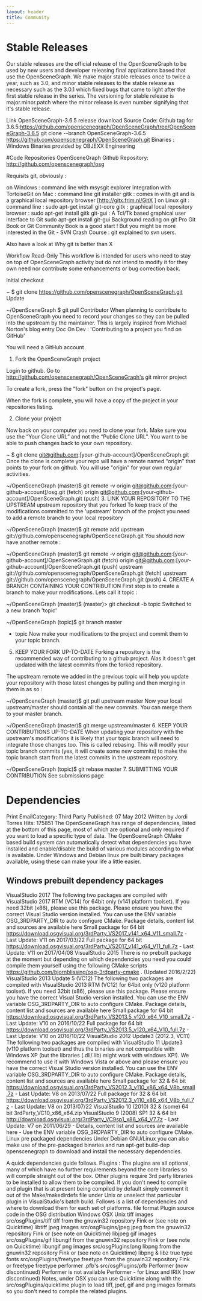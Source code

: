 ```yaml
---
layout: header
title: Community
---
```

# Stable Releases

Our stable releases are the official release of the OpenSceneGraph to be used by new users and developer releasing final applications based that use the OpenSceneGraph.  We make major stable releases once to twice a year, such as 3.0, and minor stable releases to the stable release as necessary such as the 3.0.1 which fixed bugs that came to light after the first stable release in the series.  The versioning for stable release is major.minor.patch where the minor release is even number signifying that it's stable release.

Link OpenSceneGraph-3.6.5 release download
Source Code:
Github tag for 3.6.5:https://github.com/openscenegraph/OpenSceneGraph/tree/OpenSceneGraph-3.6.5
git clone --branch OpenSceneGraph-3.6.5 https://github.com/openscenegraph/OpenSceneGraph.git
Binaries :
Windows Binaries provided by OBJEXX Engineering

#Code Repositories
OpenSceneGraph Github Repository:
http://github.com/openscenegraph/osg

Requisits
git, obviously :

on Windows :
command line with msysgit
explorer integration with TortoiseGit
on Mac :
command line git installer
gitk : comes in with git and is a graphical local repository browser
[http://gitx.frim.nl/GitX ]
on Linux
git : command line : sudo apt-get install git-core
gitk : graphical local repository browser : sudo apt-get install gitk
git-gui : A Tcl/Tk based graphical user interface to Git sudo apt-get install git-gui
Background reading on git
Pro Git Book or Git Community Book is a good start ! But you might be more interested in the Git - SVN Crash Course : git explained to svn users.

Also have a look at Why git is better than X

Workflow
Read-Only
This workflow is intended for users who need to stay on top of OpenSceneGraph activity but do not intend to modify it for they own need nor contribute some enhancements or bug correction back.

Initial checkout

~ $ git clone https://github.com/openscenegraph/OpenSceneGraph.git
Update

~/OpenSceneGraph $ git pull
Contributor
When planning to contribute to OpenSceneGraph you need to record your changes so they can be pulled into the upstream by the maintainer. This is largely inspired from Michael Norton's blog entry Doc On Dev : 'Contributing to a project you find on GitHub'

You will need a GitHub account

1. Fork the OpenSceneGraph project

Login to github. Go to http://github.com/openscenegraph/OpenSceneGraph's git mirror project



To create a fork, press the "fork" button on the project's page.

When the fork is complete, you will have a copy of the project in your repositories listing.



2. Clone your project

Now back on your computer you need to clone your fork. Make sure you use the “Your Clone URL” and not the “Public Clone URL”. You want to be able to push changes back to your own repository.

~ $ git clone git@github.com:[your-github-account]/OpenSceneGraph.git
Once the clone is complete your repo will have a remote named “origin” that points to your fork on github. You will use "origin" for your own regular activities.

~/OpenSceneGraph (master)$ git remote -v 
origin git@github.com:[your-github-account]/osg.git (fetch) 
origin git@github.com:[your-github-account]/OpenSceneGraph.git (push)
3. LINK YOUR REPOSITORY TO THE UPSTREAM
upstream
repository that you forked
To keep track of the modifications committed to the 'upstream' branch of the project you need to add a remote branch to your local repository

~/OpenSceneGraph (master)$ git remote add upstream git://github.com/openscenegraph/OpenSceneGraph.git
You should now have another remote :

~/OpenSceneGraph (master)$ git remote -v
origin git@github.com:[your-github-account]/OpenSceneGraph.git (fetch)
origin git@github.com:[your-github-account]/OpenSceneGraph.git (push)
upstream git://github.com/openscenegraph/OpenSceneGraph.git (fetch)
upstream git://github.com/openscenegraph/OpenSceneGraph.git (push)
4. CREATE A BRANCH CONTAINING YOUR CONTRIBUTION
First step is to create a branch to make your modifications. Lets call it topic :

~/OpenSceneGraph (master)$ (master)> git checkout -b topic
Switched to a new branch 'topic'

~/OpenSceneGraph (topic)$ git branch
master
* topic
Now make your modifications to the project and commit them to your topic branch.

5. KEEP YOUR FORK UP-TO-DATE
Forking a repository is the recommended way of contributing to a github project. Alas it doesn't get updated with the latest commits from the forked repository.

The upstream remote we added in the previous topic will help you update your repository with those latest changes by pulling and then merging in them in as so :

~/OpenSceneGraph (master)$ git pull upstream master
Now your local upstream/master should contain all the new commits. You can merge them to your master branch.

~/OpenSceneGraph (master)$ git merge upstream/master
6. KEEP YOUR CONTRIBUTIONS UP-TO-DATE
When updating your repository with the upstream's modifications it is likely that your topic branch will need to integrate those changes too. This is called rebasing. This will modify your topic branch commits (yes, it will create some new commits) to make the topic branch start from the latest commits in the upstream repository.

~/OpenSceneGraph (topic)$ git rebase master
7. SUBMITTING YOUR CONTRIBUTION
See submissions page

# Dependencies
 Print  EmailCategory: Third Party Published: 07 May 2012 Written by Jordi Torres Hits: 175851
The OpenSceneGraph has range of dependencies, listed at the bottom of this page, most of which are optional and only required if you want to load a specific type of data. The OpenSceneGraph CMake based build system can automatically detect what dependencies you have installed and enable/disable the build of various modules according to what is available. Under Windows and Debian linux pre built binary packages available, using these can make your life a little easier.

## Windows prebuilt dependency packages

VisualStudio 2017
The following two packages are compiled with VisualStudio 2017 RTM (VC14) for 64bit only (v141 platform toolset). If you need 32bit (x86), please use this package. Please ensure you have the correct Visual Studio version installed. You can use the ENV variable OSG_3RDPARTY_DIR to auto configure CMake. Package details, content list and sources are available here
Small package for 64 bit https://download.osgvisual.org/3rdParty_VS2017_v141_x64_V11_small.7z - Last Update: V11 on 2017/03/22
Full package for 64 bit https://download.osgvisual.org/3rdParty_VS2017_v141_x64_V11_full.7z - Last Update: V11 on 2017/04/08
VisualStudio 2015
There is no prebuilt package at the moment but depending on which dependencies you need you could compile them yourself using the following CMake scripts https://github.com/bjornblissing/osg-3rdparty-cmake . (Updated 2016/2/22)
VisualStudio 2013 Update 5 (VC12)
The following two packages are compiled with VisualStudio 2013 RTM (VC12) for 64bit only (v120 platform toolset). If you need 32bit (x86), please use this package. Please ensure you have the correct Visual Studio version installed. You can use the ENV variable OSG_3RDPARTY_DIR to auto configure CMake. Package details, content list and sources are available here
Small package for 64 bit https://download.osgvisual.org/3rdParty_VS2013.5_v120_x64_V10_small.7z - Last Update: V10 on 2016/10/22
Full package for 64 bit https://download.osgvisual.org/3rdParty_VS2013.5_v120_x64_V10_full.7z - Last Update: V10 on 2016/10/22
VisualStudio 2012 Update3 (2012.3, VC11)
The following two packages are compiled with VisualStudio 11 Update3 (v110 platform toolset) and thus the binaries are not compatible with Windows XP (but the libraries (.dll/.lib) might work with windows XP!). We recommend to use it with Windows Vista or above and please ensure you have the correct Visual Studio version installed. You can use the ENV variable OSG_3RDPARTY_DIR to auto configure CMake. Package details, content list and sources are available here
Small package for 32 & 64 bit https://download.osgvisual.org/3rdParty_VS2012.3_v110_x86_x64_V8b_small.7z - Last Update: V8 on 2013/07/22
Full package for 32 & 64 bit https://download.osgvisual.org/3rdParty_VS2012.3_v110_x86_x64_V8b_full.7z - Last Update: V8 on 2013/07/22
VisualStudio 10 (2010)
32 & (some) 64 bit 3rdParty_VC10_x86_x64.zip
VisualStudio 9 (2008) SP1
32 & 64 bit http://download.osgvisual.org/3rdParty_VC9sp1_x86_x64_V7.7z - Last Update: V7 on 2011/06/29 - Details, content list and sources are available here - Use the ENV variable OSG_3RDPARTY_DIR to auto configure CMake.
Linux pre packaged dependencies
Under Debian GNU/Linux you can also make use of the pre-packaged binaries and run apt-get build-dep openscenegraph to download and install the necessary dependencies.
 

A quick dependencies guide follows.
Plugins :
The plugins are all optional, many of which have no further requirements beyond the core libraries so will compile straight out of the box. Other plugins require 3rd party libraries to be installed to allow them to be compiled. If you don't need to compile and plugin that is at present being compiled by default simply comment it out of the Make/makedirdefs file under Unix or unselect that particular plugin in VisualStudio's batch build. Follows is a list of dependencies and where to download them for each set of platforms.
file format	Plugin source code in the OSG distribution	Windows	OSX	Unix
tiff images	src/osgPlugins/tiff	tiff from the gnuwin32 repository	Fink or (see note on Quicktime)	libtiff
jpeg images	src/osgPlugins/jpeg	jpeg from the gnuwin32 repository	Fink or (see note on Quicktime)	libjpeg
gif images	src/osgPlugins/gif	libungif from the gnuwin32 repository	Fink or (see note on Quicktime)	libungif
png images	src/osgPlugins/png	libpng from the gnuwin32 repository	Fink or (see note on Quicktime)	libpng & libz
true type fonts	src/osgPlugins/freetype	freetype from the gnuwin32 repository	Fink or freetype	freetype
performer .pfb's	src/osgPlugins/pfb	Performer (now discontinued)	Performer is not available	Performer - for Linux and IRIX (now discontinued)
Notes, under OSX you can use Quicktime along with the src/osgPlugins/quicktime plugin to load tiff, jpef, gif and png images formats so you don't need to compile the related plugins.
